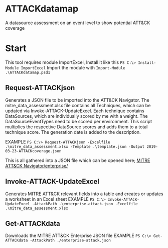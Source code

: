 # ATTACKdatamap
A datasource assessment on an event level to show potential ATT&CK coverage


# Start
This tool requires module ImportExcel, Install it like this ```PS C:\> Install-Module ImportExcel```
Import the module with ```Import-Module .\ATTACKdatamap.psd1```

## Request-ATTACKjson
Generates a JSON file to be imported into the ATT&CK Navigator. The mitre_data_assessment.xlsx file contains all Techniques, which can be updated via Invoke-ATTACK-UpdateExcel.
Each technique contains DataSources, which are individually scored by me with a weight. The DataSourceEventTypes need to be scored per environment.
This script multiplies the respective DataSource scores and adds them to a total technique score. The generation date is added to the description.

EXAMPLE
```PS C:\> Request-ATTACKjson -Excelfile .\mitre_data_assessment.xlsx -Template .\template.json -Output 2019-03-23-ATTACKcoverage.json```

This is all gathered into a JSON file which can be opened here;
[MITRE ATT&CK Navigator/enterprise/](https://mitre-attack.github.io/attack-navigator/enterprise/)

## Invoke-ATTACK-UpdateExcel
Generates MITRE ATT&CK relevant fields into a table and creates or updates a worksheet in an Excel sheet
EXAMPLE
```PS C:\> Invoke-ATTACK-UpdateExcel -AttackPath .\enterprise-attack.json -Excelfile .\mitre_data_assessment.xlsx```

## Get-ATTACKdata
Downloads the MITRE ATT&CK Enterprise JSON file
EXAMPLE
```PS C:\> Get-ATTACKdata -AttackPath ./enterprise-attack.json```